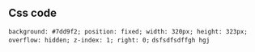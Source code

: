 
## Css code
`background: #7dd9f2; position: fixed; width: 320px; height: 323px; overflow: hidden; z-index: 1; right: 0;`
`dsfsdfsdffgh
hgj
`
<!--stackedit_data:
eyJoaXN0b3J5IjpbODg0Mjc2NDcyLC05ODEyMjE1MTNdfQ==
-->